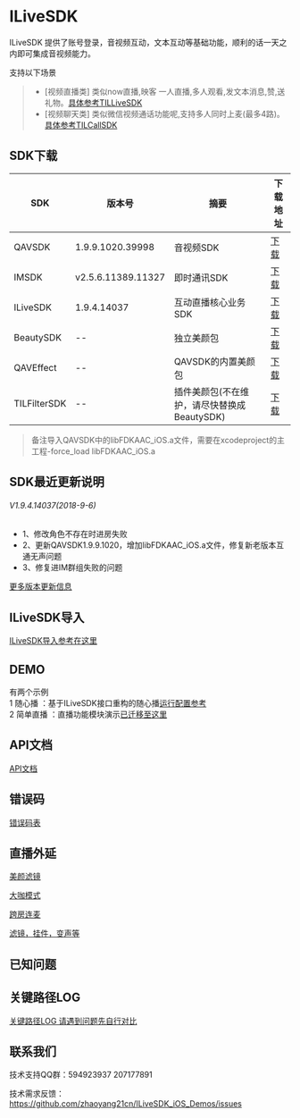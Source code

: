 # ILiveSDK
ILiveSDK 提供了账号登录，音视频互动，文本互动等基础功能，顺利的话一天之内即可集成音视频能力。

支持以下场景     
>* [视频直播类]
类似now直播,映客 一人直播,多人观看,发文本消息,赞,送礼物。[具体参考TILLiveSDK](https://github.com/zhaoyang21cn/ILiveSDK_iOS_Demos/blob/master/TILLiveSDK-README.md)
>* [视频聊天类]
     类似微信视频通话功能呢,支持多人同时上麦(最多4路)。[具体参考TILCallSDK](https://github.com/zhaoyang21cn/CallSDK_iOS_Demo)

## <a name="#sdk_download">SDK下载</a>

|SDK|版本号|摘要|下载地址|
|--|--|--|--|
|<a name="#avsdk_download">QAVSDK</a>|1.9.9.1020.39998|音视频SDK|[下载](	http://dldir1.qq.com/hudongzhibo/ILiveSDK/AVSDK_1.9.9.1020.39998.zip)
|IMSDK|v2.5.6.11389.11327|即时通讯SDK|[下载](http://dldir1.qq.com/hudongzhibo/ILiveSDK/IMSDK_2.5.6.11389.11327.zip)
|ILiveSDK|1.9.4.14037|互动直播核心业务SDK|[下载](http://dldir1.qq.com/hudongzhibo/ILiveSDK/ILiveSDK_1.9.4.14037.zip)
|BeautySDK|--|独立美颜包|[下载](http://dldir1.qq.com/hudongzhibo/ILiveSDK/BeautySDK.zip)
|QAVEffect|--|QAVSDK的内置美颜包|[下载](http://dldir1.qq.com/hudongzhibo/ILiveSDK/QAVEffect.zip)
|TILFilterSDK|--|插件美颜包(不在维护，请尽快替换成BeautySDK)|[下载](http://dldir1.qq.com/hudongzhibo/ILiveSDK/TILFilterSDK.zip)

> 备注导入QAVSDK中的libFDKAAC_iOS.a文件，需要在xcodeproject的主工程-force_load libFDKAAC_iOS.a
## SDK最近更新说明
###### V1.9.4.14037(2018-9-6)
* 1、修改角色不存在时进房失败
* 2、更新QAVSDK1.9.9.1020，增加libFDKAAC_iOS.a文件，修复新老版本互通无声问题
* 3、修复进IM群组失败的问题


[更多版本更新信息](https://github.com/zhaoyang21cn/ILiveSDK_iOS_Demos/blob/master/doc/ILiveSDK_ChangeList.md)

## ILiveSDK导入

[ILiveSDK导入参考在这里](https://github.com/zhaoyang21cn/ILiveSDK_iOS_Demos/blob/master/ILiveSDK-README.md)

## DEMO
有两个示例 <br />
1 随心播 ：基于ILiveSDK接口重构的随心播[运行配置参考](https://github.com/zhaoyang21cn/iLiveSDK_iOS_Suixinbo/tree/master/suixinbo)<br />
2 简单直播 ：直播功能模块演示[已迁移至这里](https://github.com/zhaoyang21cn/iLiveSDK_iOS_LiveDemo)  <br />

## API文档
[API文档](https://zhaoyang21cn.github.io/iLiveSDK_Help/ios_help/)

## 错误码
[错误码表](https://github.com/zhaoyang21cn/iLiveSDK_Android_LiveDemo/blob/master/doc/ILiveSDK/error.md)

## 直播外延

[美颜滤镜](https://github.com/zhaoyang21cn/ILiveSDK_iOS_Demos/blob/master/TILFilterSDK-README.md)

[大咖模式](https://github.com/zhaoyang21cn/suixinbo_doc/blob/master/%E5%A4%A7%E5%92%96%E6%A8%A1%E5%BC%8F.md)

[跨房连麦](https://github.com/zhaoyang21cn/ILiveSDK_iOS_Demos/blob/master/doc/%E8%B7%A8%E6%88%BF%E8%BF%9E%E9%BA%A6.md)

[滤镜，挂件，变声等](https://github.com/zhaoyang21cn/ILiveSDK_iOS_Demos/blob/master/doc/%E7%89%B9%E8%89%B2%E5%8A%9F%E8%83%BD.md)

## 已知问题

## 关键路径LOG
[关键路径LOG 请遇到问题先自行对比](https://github.com/zhaoyang21cn/suixinbo_doc/blob/master/doc2/log.md)

## 联系我们
技术支持QQ群：594923937 207177891

技术需求反馈：https://github.com/zhaoyang21cn/ILiveSDK_iOS_Demos/issues 
